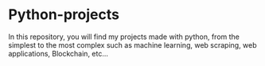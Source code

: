 # Python-projects
In this repository, you will find my projects made with python, from the simplest to the most complex such as machine learning, web scraping, web applications, Blockchain, etc...
